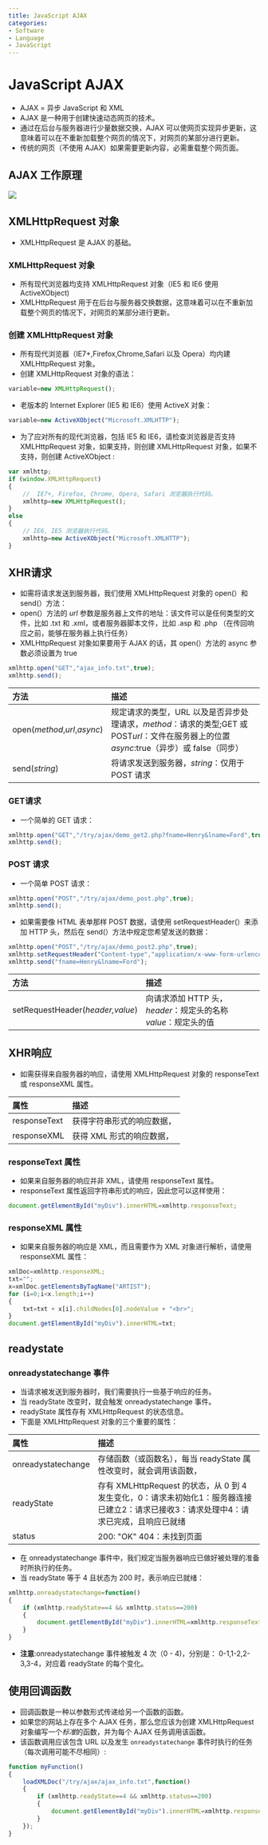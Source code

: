 ```yaml
---
title: JavaScript AJAX
categories:
- Software
- Language
- JavaScript
---
```

# JavaScript AJAX

- AJAX = 异步 JavaScript 和 XML
- AJAX 是一种用于创建快速动态网页的技术。
- 通过在后台与服务器进行少量数据交换，AJAX 可以使网页实现异步更新，这意味着可以在不重新加载整个网页的情况下，对网页的某部分进行更新。
- 传统的网页（不使用 AJAX）如果需要更新内容，必需重载整个网页面。

## AJAX 工作原理

![](https://raw.githubusercontent.com/LuShan123888/Files/main/Pictures/2020-12-10-ajax-yl.png)

## XMLHttpRequest 对象

- XMLHttpRequest 是 AJAX 的基础。

### XMLHttpRequest 对象

- 所有现代浏览器均支持 XMLHttpRequest 对象（IE5 和 IE6 使用 ActiveXObject)
- XMLHttpRequest 用于在后台与服务器交换数据，这意味着可以在不重新加载整个网页的情况下，对网页的某部分进行更新。

### 创建 XMLHttpRequest 对象

- 所有现代浏览器（IE7+,Firefox,Chrome,Safari 以及 Opera）均内建 XMLHttpRequest 对象。
- 创建 XMLHttpRequest 对象的语法：

```js
variable=new XMLHttpRequest();
```

- 老版本的 Internet Explorer (IE5 和 IE6）使用 ActiveX 对象：

```js
variable=new ActiveXObject("Microsoft.XMLHTTP");
```

- 为了应对所有的现代浏览器，包括 IE5 和 IE6，请检查浏览器是否支持 XMLHttpRequest 对象，如果支持，则创建 XMLHttpRequest 对象，如果不支持，则创建 ActiveXObject :

```js
var xmlhttp;
if (window.XMLHttpRequest)
{
    //  IE7+, Firefox, Chrome, Opera, Safari 浏览器执行代码。
    xmlhttp=new XMLHttpRequest();
}
else
{
    // IE6, IE5 浏览器执行代码。
    xmlhttp=new ActiveXObject("Microsoft.XMLHTTP");
}
```

## XHR请求

- 如需将请求发送到服务器，我们使用 XMLHttpRequest 对象的 open(）和 send(）方法：
- open(）方法的 *url* 参数是服务器上文件的地址：该文件可以是任何类型的文件，比如 .txt 和 .xml，或者服务器脚本文件，比如 .asp 和 .php （在传回响应之前，能够在服务器上执行任务）
- XMLHttpRequest 对象如果要用于 AJAX 的话，其 open(）方法的 async 参数必须设置为 true

```js
xmlhttp.open("GET","ajax_info.txt",true);
xmlhttp.send();
```

| 方法                         | 描述                                                         |
| :--------------------------- | :----------------------------------------------------------- |
| open(*method*,*url*,*async*) | 规定请求的类型，URL 以及是否异步处理请求，*method*：请求的类型;GET 或 POST*url*：文件在服务器上的位置*async*:true（异步）或 false（同步） |
| send(*string*)               | 将请求发送到服务器，*string*：仅用于 POST 请求               |

### GET请求

- 一个简单的 GET 请求：

```js
xmlhttp.open("GET","/try/ajax/demo_get2.php?fname=Henry&lname=Ford",true);
xmlhttp.send();
```

### POST 请求

- 一个简单 POST 请求：

```js
xmlhttp.open("POST","/try/ajax/demo_post.php",true);
xmlhttp.send();
```

- 如果需要像 HTML 表单那样 POST 数据，请使用 setRequestHeader(）来添加 HTTP 头，然后在 send(）方法中规定您希望发送的数据：

```js
xmlhttp.open("POST","/try/ajax/demo_post2.php",true);
xmlhttp.setRequestHeader("Content-type","application/x-www-form-urlencoded");
xmlhttp.send("fname=Henry&lname=Ford");
```

| 方法                             | 描述                                                         |
| :------------------------------- | :----------------------------------------------------------- |
| setRequestHeader(*header,value*) | 向请求添加 HTTP 头，*header*：规定头的名称*value*：规定头的值 |

## XHR响应

- 如需获得来自服务器的响应，请使用 XMLHttpRequest 对象的 responseText 或 responseXML 属性。

| 属性         | 描述                       |
| :----------- | :------------------------- |
| responseText | 获得字符串形式的响应数据， |
| responseXML  | 获得 XML 形式的响应数据，  |

### responseText 属性

- 如果来自服务器的响应并非 XML，请使用 responseText 属性。
- responseText 属性返回字符串形式的响应，因此您可以这样使用：

```js
document.getElementById("myDiv").innerHTML=xmlhttp.responseText;
```

### responseXML 属性

- 如果来自服务器的响应是 XML，而且需要作为 XML 对象进行解析，请使用 responseXML 属性：

```js
xmlDoc=xmlhttp.responseXML;
txt="";
x=xmlDoc.getElementsByTagName("ARTIST");
for (i=0;i<x.length;i++)
{
    txt=txt + x[i].childNodes[0].nodeValue + "<br>";
}
document.getElementById("myDiv").innerHTML=txt;
```

## readystate

### onreadystatechange 事件

- 当请求被发送到服务器时，我们需要执行一些基于响应的任务。
- 当 readyState 改变时，就会触发 onreadystatechange 事件。
- readyState 属性存有 XMLHttpRequest 的状态信息。
- 下面是 XMLHttpRequest 对象的三个重要的属性：

| 属性               | 描述                                                         |
| :----------------- | :----------------------------------------------------------- |
| onreadystatechange | 存储函数（或函数名），每当 readyState 属性改变时，就会调用该函数， |
| readyState         | 存有 XMLHttpRequest 的状态，从 0 到 4 发生变化，0：请求未初始化1：服务器连接已建立2：请求已接收3：请求处理中4：请求已完成，且响应已就绪 |
| status             | 200: "OK" 404：未找到页面                                    |

- 在 onreadystatechange 事件中，我们规定当服务器响应已做好被处理的准备时所执行的任务。
- 当 readyState 等于 4 且状态为 200 时，表示响应已就绪：

```js
xmlhttp.onreadystatechange=function()
{
    if (xmlhttp.readyState==4 && xmlhttp.status==200)
    {
        document.getElementById("myDiv").innerHTML=xmlhttp.responseText;
    }
}
```

- **注意**:onreadystatechange 事件被触发 4 次（0 - 4)，分别是： 0-1,1-2,2-3,3-4，对应着 readyState 的每个变化。

## 使用回调函数

- 回调函数是一种以参数形式传递给另一个函数的函数。
- 如果您的网站上存在多个 AJAX 任务，那么您应该为创建 XMLHttpRequest 对象编写一个*标准*的函数，并为每个 AJAX 任务调用该函数。
- 该函数调用应该包含 URL 以及发生 `onreadystatechange` 事件时执行的任务（每次调用可能不尽相同）:

```js
function myFunction()
{
    loadXMLDoc("/try/ajax/ajax_info.txt",function()
    {
        if (xmlhttp.readyState==4 && xmlhttp.status==200)
        {
            document.getElementById("myDiv").innerHTML=xmlhttp.responseText;
        }
    });
}
```

